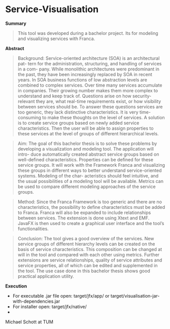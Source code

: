 # Service-Visualisation

**Summary**
> This tool was developed during a bachelor project. Its for modeling and visualizing services with Franca.

**Abstract**
> Background: Service-oriented architecture (SOA) is an architectural pat- tern for the administration, structuring, and handling of services in a com- pany. While monolithic architectures were predominant in the past, they have been increasingly replaced by SOA in recent years. In SOA business functions of low abstraction levels are combined to complex services. Over time many services accumulate in companies. Their growing number makes them more complex to understand and keep track of. Questions arise on how security-relevant they are, what real-time requirements exist, or how visibility between services should be. To answer these questions services are too generic, they lack distinctive characteristics. It is very time-consuming to make these thoughts on the level of services. A solution is to create service groups based on newly added service characteristics. Then the user will be able to assign properties to these services at the level of groups of different hierarchical levels.

> Aim: The goal of this bachelor thesis is to solve these problems by developing a visualization and modeling tool. The application will intro- duce automatically created abstract service groups based on well-defined characteristics. Properties can be defined for these service groups. It will work with the Framework Franca and visualizing these groups in different ways to better understand service-oriented systems. Modeling of the char- acteristics should feel intuitive, and the usual possibilities of a modeling tool will be available. Metrics can be used to compare different modeling approaches of the service groups.

> Method: Since the Franca Framework is too generic and there are no characteristics, the possibility to define characteristics must be added to Franca. Franca will also be expanded to include relationships between services. The extension is done using Xtext and EMF. JavaFX is then used to create a graphical user interface and the tool’s functionalities.

> Conclusion: The tool gives a good overview of the services. New service groups of different hierarchy levels can be created on the basis of service characteristics. This composition can be changed at will in the tool and
compared with each other using metrics. Further extensions are service relationships, quality of service attributes and service properties, all of which can be edited and supplemented in the tool. The use case done in this bachelor thesis shows good practical application utility.

**Execution**

*  For executable .jar file open: target/jfx/app/ or target/visualisation-jar-with-dependencies.jar
*  For installer open: target/jfx/native/
*  














Michael Schott at TUM